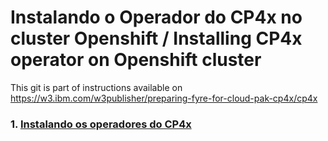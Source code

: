# Instalando o Operador do CP4x no cluster Openshift / Installing CP4x operator on Openshift cluster

This git is part of  instructions available on https://w3.ibm.com/w3publisher/preparing-fyre-for-cloud-pak-cp4x/cp4x

### 1. [Instalando os operadores do CP4x](product-operator-sub/README.md)<br>
